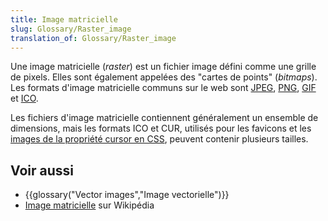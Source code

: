 ```yaml
---
title: Image matricielle
slug: Glossary/Raster_image
translation_of: Glossary/Raster_image
---
```


Une image matricielle (_raster_) est un fichier image défini comme une grille de pixels. Elles sont également appelées des "cartes de points" (_bitmaps_). Les formats d'image matricielle communs sur le web sont [JPEG](/fr/docs/Glossary/jpeg), [PNG](/fr/docs/Glossary/PNG), [GIF](/fr/docs/Glossary/gif) et [ICO](<https://en.wikipedia.org/wiki/ICO_(file_format)>).

Les fichiers d'image matricielle contiennent généralement un ensemble de dimensions, mais les formats ICO et CUR, utilisés pour les favicons et les [images de la propriété cursor en CSS](/fr/docs/Web/CSS/cursor), peuvent contenir plusieurs tailles.

## Voir aussi

- {{glossary("Vector images","Image vectorielle")}}
- [Image matricielle](https://fr.wikipedia.org/wiki/Image_matricielle) sur Wikipédia

